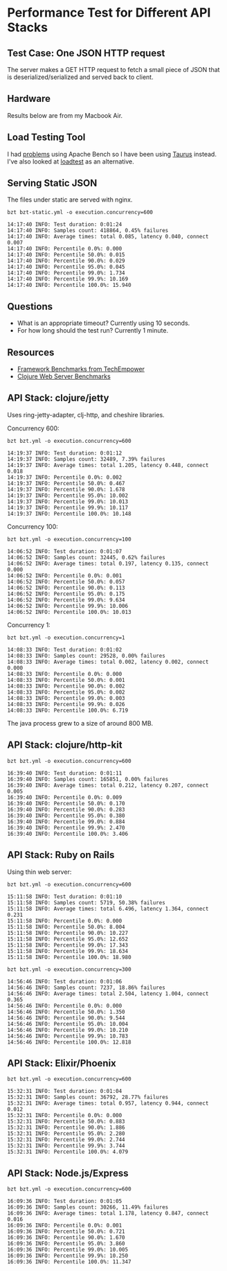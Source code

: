 # Performance Test for Different API Stacks

## Test Case: One JSON HTTP request

The server makes a GET HTTP request to fetch a small piece of JSON that is deserialized/serialized and
served back to client.

## Hardware

Results below are from my Macbook Air.

## Load Testing Tool

I had [problems](http://superuser.com/questions/323840/apache-bench-test-error-on-os-x-apr-socket-recv-connection-reset-by-peer-54) using Apache Bench so I have been using [Taurus](http://gettaurus.org/docs/Home) instead. I've also looked at [loadtest](https://github.com/alexfernandez/loadtest) as an alternative.

## Serving Static JSON

The files under static are served with nginx.

```
bzt bzt-static.yml -o execution.concurrency=600

14:17:40 INFO: Test duration: 0:01:24
14:17:40 INFO: Samples count: 418864, 0.45% failures
14:17:40 INFO: Average times: total 0.085, latency 0.040, connect 0.007
14:17:40 INFO: Percentile 0.0%: 0.000
14:17:40 INFO: Percentile 50.0%: 0.015
14:17:40 INFO: Percentile 90.0%: 0.029
14:17:40 INFO: Percentile 95.0%: 0.045
14:17:40 INFO: Percentile 99.0%: 1.734
14:17:40 INFO: Percentile 99.9%: 10.169
14:17:40 INFO: Percentile 100.0%: 15.940
```

## Questions

* What is an appropriate timeout? Currently using 10 seconds.
* For how long should the test run? Currently 1 minute.

## Resources

* [Framework Benchmarks from TechEmpower](https://www.techempower.com/benchmarks)
* [Clojure Web Server Benchmarks](https://github.com/ptaoussanis/clojure-web-server-benchmarks)

## API Stack: clojure/jetty

Uses ring-jetty-adapter, clj-http, and cheshire libraries.

Concurrency 600:

```
bzt bzt.yml -o execution.concurrency=600

14:19:37 INFO: Test duration: 0:01:12
14:19:37 INFO: Samples count: 32489, 7.39% failures
14:19:37 INFO: Average times: total 1.205, latency 0.448, connect 0.018
14:19:37 INFO: Percentile 0.0%: 0.002
14:19:37 INFO: Percentile 50.0%: 0.467
14:19:37 INFO: Percentile 90.0%: 1.678
14:19:37 INFO: Percentile 95.0%: 10.002
14:19:37 INFO: Percentile 99.0%: 10.013
14:19:37 INFO: Percentile 99.9%: 10.117
14:19:37 INFO: Percentile 100.0%: 10.148
```

Concurrency 100:

```
bzt bzt.yml -o execution.concurrency=100

14:06:52 INFO: Test duration: 0:01:07
14:06:52 INFO: Samples count: 32445, 0.62% failures
14:06:52 INFO: Average times: total 0.197, latency 0.135, connect 0.000
14:06:52 INFO: Percentile 0.0%: 0.001
14:06:52 INFO: Percentile 50.0%: 0.057
14:06:52 INFO: Percentile 90.0%: 0.113
14:06:52 INFO: Percentile 95.0%: 0.175
14:06:52 INFO: Percentile 99.0%: 9.634
14:06:52 INFO: Percentile 99.9%: 10.006
14:06:52 INFO: Percentile 100.0%: 10.013
```

Concurrency 1:

```
bzt bzt.yml -o execution.concurrency=1

14:08:33 INFO: Test duration: 0:01:02
14:08:33 INFO: Samples count: 29528, 0.00% failures
14:08:33 INFO: Average times: total 0.002, latency 0.002, connect 0.000
14:08:33 INFO: Percentile 0.0%: 0.000
14:08:33 INFO: Percentile 50.0%: 0.001
14:08:33 INFO: Percentile 90.0%: 0.002
14:08:33 INFO: Percentile 95.0%: 0.002
14:08:33 INFO: Percentile 99.0%: 0.003
14:08:33 INFO: Percentile 99.9%: 0.026
14:08:33 INFO: Percentile 100.0%: 6.719
```

The java process grew to a size of around 800 MB.

## API Stack: clojure/http-kit

```
bzt bzt.yml -o execution.concurrency=600

16:39:40 INFO: Test duration: 0:01:11
16:39:40 INFO: Samples count: 165851, 0.00% failures
16:39:40 INFO: Average times: total 0.212, latency 0.207, connect 0.005
16:39:40 INFO: Percentile 0.0%: 0.009
16:39:40 INFO: Percentile 50.0%: 0.170
16:39:40 INFO: Percentile 90.0%: 0.283
16:39:40 INFO: Percentile 95.0%: 0.380
16:39:40 INFO: Percentile 99.0%: 0.884
16:39:40 INFO: Percentile 99.9%: 2.470
16:39:40 INFO: Percentile 100.0%: 3.406
```

## API Stack: Ruby on Rails

Using thin web server:

```
bzt bzt.yml -o execution.concurrency=600

15:11:58 INFO: Test duration: 0:01:10
15:11:58 INFO: Samples count: 5719, 50.38% failures
15:11:58 INFO: Average times: total 6.496, latency 1.364, connect 0.231
15:11:58 INFO: Percentile 0.0%: 0.000
15:11:58 INFO: Percentile 50.0%: 8.004
15:11:58 INFO: Percentile 90.0%: 10.227
15:11:58 INFO: Percentile 95.0%: 12.652
15:11:58 INFO: Percentile 99.0%: 17.343
15:11:58 INFO: Percentile 99.9%: 18.634
15:11:58 INFO: Percentile 100.0%: 18.980
```

```
bzt bzt.yml -o execution.concurrency=300

14:56:46 INFO: Test duration: 0:01:06
14:56:46 INFO: Samples count: 7237, 18.86% failures
14:56:46 INFO: Average times: total 2.504, latency 1.004, connect 0.365
14:56:46 INFO: Percentile 0.0%: 0.000
14:56:46 INFO: Percentile 50.0%: 1.350
14:56:46 INFO: Percentile 90.0%: 9.544
14:56:46 INFO: Percentile 95.0%: 10.004
14:56:46 INFO: Percentile 99.0%: 10.210
14:56:46 INFO: Percentile 99.9%: 10.783
14:56:46 INFO: Percentile 100.0%: 12.818
```

## API Stack: Elixir/Phoenix

```
bzt bzt.yml -o execution.concurrency=600

15:32:31 INFO: Test duration: 0:01:04
15:32:31 INFO: Samples count: 36792, 28.77% failures
15:32:31 INFO: Average times: total 0.957, latency 0.944, connect 0.012
15:32:31 INFO: Percentile 0.0%: 0.000
15:32:31 INFO: Percentile 50.0%: 0.883
15:32:31 INFO: Percentile 90.0%: 1.886
15:32:31 INFO: Percentile 95.0%: 2.280
15:32:31 INFO: Percentile 99.0%: 2.744
15:32:31 INFO: Percentile 99.9%: 3.744
15:32:31 INFO: Percentile 100.0%: 4.079
```

## API Stack: Node.js/Express

```
bzt bzt.yml -o execution.concurrency=600

16:09:36 INFO: Test duration: 0:01:05
16:09:36 INFO: Samples count: 30266, 11.49% failures
16:09:36 INFO: Average times: total 1.178, latency 0.847, connect 0.016
16:09:36 INFO: Percentile 0.0%: 0.001
16:09:36 INFO: Percentile 50.0%: 0.721
16:09:36 INFO: Percentile 90.0%: 1.670
16:09:36 INFO: Percentile 95.0%: 3.860
16:09:36 INFO: Percentile 99.0%: 10.005
16:09:36 INFO: Percentile 99.9%: 10.250
16:09:36 INFO: Percentile 100.0%: 11.347
```

